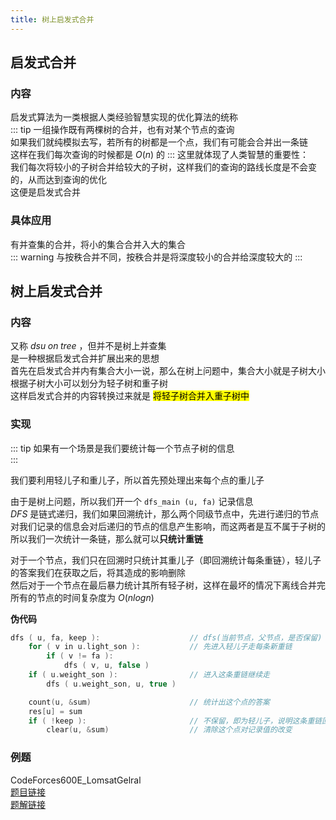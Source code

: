 ```yaml
---
title: 树上启发式合并
---
```


## 启发式合并

### 内容

启发式算法为一类根据人类经验智慧实现的优化算法的统称    
::: tip
一组操作既有两棵树的合并，也有对某个节点的查询  
如果我们就纯模拟去写，若所有的树都是一个点，我们有可能会合并出一条链  
这样在我们每次查询的时候都是 $O(n)$ 的
:::
这里就体现了人类智慧的重要性：  
我们每次将较小的子树合并给较大的子树，这样我们的查询的路线长度是不会变的，从而达到查询的优化  
这便是启发式合并  
  
### 具体应用

有并查集的合并，将小的集合合并入大的集合  
::: warning
与按秩合并不同，按秩合并是将深度较小的合并给深度较大的
:::

## 树上启发式合并

### 内容

又称 $dsu\;on\;tree$ ，但并不是树上并查集  
是一种根据启发式合并扩展出来的思想  
首先在启发式合并内有集合大小一说，那么在树上问题中，集合大小就是子树大小  
根据子树大小可以划分为轻子树和重子树  
这样启发式合并的内容转换过来就是 <mark>将轻子树合并入重子树中</mark>  
  
### 实现 
::: tip
如果有一个场景是我们要统计每一个节点子树的信息  
:::

我们要利用轻儿子和重儿子，所以首先预处理出来每个点的重儿子  
  
由于是树上问题，所以我们开一个 `dfs_main (u, fa)` 记录信息   
$DFS$ 是链式递归，我们如果回溯统计，那么两个同级节点中，先进行递归的节点对我们记录的信息会对后递归的节点的信息产生影响，而这两者是互不属于子树的  
所以我们一次统计一条链，那么就可以<b>只统计重链</b>    
  
对于一个节点，我们只在回溯时只统计其重儿子（即回溯统计每条重链），轻儿子的答案我们在获取之后，将其造成的影响删除  
然后对于一个节点在最后暴力统计其所有轻子树，这样在最坏的情况下离线合并完所有的节点的时间复杂度为 $O(nlogn)$  

**伪代码**

```cpp
dfs ( u, fa, keep ):                    // dfs(当前节点，父节点，是否保留) 记录信息
    for ( v in u.light_son ):           // 先进入轻儿子走每条新重链
        if ( v != fa ):                 
            dfs ( v, u, false )
    if ( u.weight_son ):                // 进入这条重链继续走
        dfs ( u.weight_son, u, true )

    count(u, &sum)                      // 统计出这个点的答案
    res[u] = sum
    if ( !keep ):                       // 不保留，即为轻儿子，说明这条重链回溯到头了
        clear(u, &sum)                  // 清除这个点对记录值的改变
```

### 例题

CodeForces600E_LomsatGelral  
[题目链接](https://codeforces.com/contest/600/problem/E)  
[题解链接](https://tech.chivas-regal.top/blogs/solution/graph/dsuontree.html)




